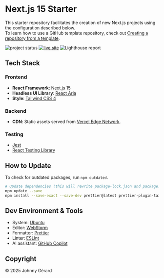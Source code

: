 # Next.js 15 Starter

This starter repository facilitates the creation of new Next.js projects using the configuration described below.  
To learn how to use a GitHub template repository, check out [Creating a repository from a template](https://docs.github.com/en/repositories/creating-and-managing-repositories/creating-a-repository-from-a-template).

![project status](https://img.shields.io/badge/status-work_in_progress-red?style=for-the-badge)
[![live site](https://img.shields.io/badge/live_site-blue?style=for-the-badge)](https://starter-nextjs-15.vercel.app/)
![Lighthouse report](https://img.shields.io/badge/lighthouse-F44B21?style=for-the-badge&logo=lighthouse&logoColor=fff)

## Tech Stack

### Frontend

- **React Framework**: [Next.js 15](https://nextjs.org/)
- **Headless UI Library**: [React Aria](https://react-spectrum.adobe.com/react-aria/index.html)
- **Style**: [Tailwind CSS 4](https://tailwindcss.com/)

### Backend

- **CDN**: Static assets served from [Vercel Edge Network](https://vercel.com/docs/edge-network/overview).

### Testing

- [Jest](https://jestjs.io/)
- [React Testing Library](https://testing-library.com/docs/react-testing-library/intro/)

## How to Update

To check for outdated packages, run `npm outdated`.

```bash
# Update dependencies (this will rewrite package-lock.json and package.json)
npm update --save
npm install --save-exact --save-dev prettier@latest prettier-plugin-tailwindcss@latest
```

## Dev Environment & Tools

- System: [Ubuntu](https://ubuntu.com/desktop)
- Editor: [WebStorm](https://www.jetbrains.com/webstorm/)
- Formatter: [Prettier](https://prettier.io/)
- Linter: [ESLint](https://eslint.org/)
- AI assistant: [GitHub Copilot](https://github.com/features/copilot)

## Copyright

© 2025 Johnny Gérard
